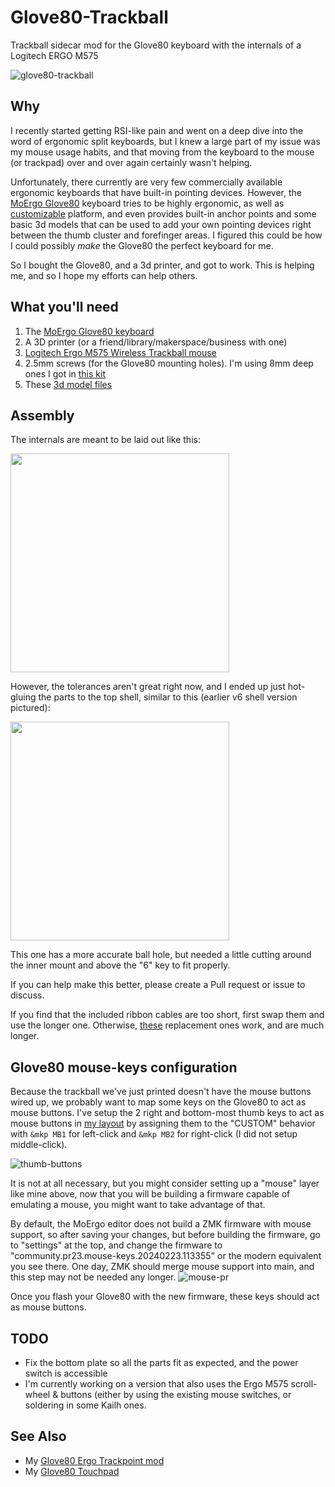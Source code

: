 # Glove80-Trackball

Trackball sidecar mod for the Glove80 keyboard with the internals of a Logitech ERGO M575

![glove80-trackball](https://github.com/user-attachments/assets/fc9dc3ec-b8bb-4951-b5b0-7521a6ddd192)

## Why

I recently started getting RSI-like pain and went on a deep dive into the word of ergonomic split keyboards, but I knew a large part of my issue was my mouse usage habits, and that moving from the keyboard to the mouse (or trackpad) over and over again certainly wasn't helping.

Unfortunately, there currently are very few commercially available ergonomic keyboards that have built-in pointing devices.
However, the [MoErgo Glove80](https://www.moergo.com/collections/glove80-keyboards) keyboard tries to be highly ergonomic, as well as [customizable](https://www.moergo.com/pages/glove80-ergonomic-keyboard-customization) platform, and even provides built-in anchor points and some basic 3d models that can be used to add your own pointing devices right between the thumb cluster and forefinger areas. I figured this could be how I could possibly _make_ the Glove80 the perfect keyboard for me.

So I bought the Glove80, and a 3d printer, and got to work. This is helping me, and so I hope my efforts can help others.

## What you'll need

1. The [MoErgo Glove80 keyboard](https://www.moergo.com/collections/glove80-keyboards)
2. A 3D printer (or a friend/library/makerspace/business with one)
3. [Logitech Ergo M575 Wireless Trackball mouse]([https://ergonomictouchpad.com/ergonomic_touchpad.php](https://www.logitech.com/en-us/products/mice/m575-ergo-wireless-trackball.910-005868.html))
4. 2.5mm screws (for the Glove80 mounting holes). I'm using 8mm deep ones I got in [this kit](https://www.amazon.com/dp/B0BLCFD9HR)
5. These [3d model files](/models/)

## Assembly

The internals are meant to be laid out like this:

<img width="350" src="https://github.com/user-attachments/assets/a0eda7b7-9e3c-4f9b-ac82-552a1bf7dc54">

However, the tolerances aren't great right now, and I ended up just hot-gluing the parts to the top shell, similar to this (earlier v6 shell version pictured):

<img width="350" src="https://github.com/user-attachments/assets/b254c3e7-88ef-43cb-8a7b-13cf7ffdab13">

This one has a more accurate ball hole, but needed a little cutting around the inner mount and above the "6" key to fit properly.

If you can help make this better, please create a Pull request or issue to discuss.

If you find that the included ribbon cables are too short, first swap them and use the longer one. Otherwise, [these](https://www.amazon.com/dp/B07RWTFSG7) replacement ones work, and are much longer.

## Glove80 mouse-keys configuration

Because the trackball we've just printed doesn't have the mouse buttons wired up, we probably want to map some keys on the Glove80 to act as mouse buttons.
I've setup the 2 right and bottom-most thumb keys to act as mouse buttons in [my layout](https://my.glove80.com/#/layout/user/2e9038ef-1ab4-45dc-9edd-4a34c662d1fc) by assigning them to the "CUSTOM" behavior with `&mkp MB1` for left-click and `&mkp MB2` for right-click (I did not setup middle-click).

![thumb-buttons](https://github.com/user-attachments/assets/51838a18-f06e-4d03-8430-dec2b59a7873)

It is not at all necessary, but you might consider setting up a "mouse" layer like mine above, now that you will be building a firmware capable of emulating a mouse, you might want to take advantage of that.

By default, the MoErgo editor does not build a ZMK firmware with mouse support, so after saving your changes, but before building the firmware, go to "settings" at the top, and change the firmware to "community.pr23.mouse-keys.20240223.113355" or the modern equivalent you see there. One day, ZMK should merge mouse support into main, and this step may not be needed any longer.
![mouse-pr](https://github.com/user-attachments/assets/9fc0f0fd-7894-47cb-8bb1-e3797d4ec1f4)

Once you flash your Glove80 with the new firmware, these keys should act as mouse buttons.

## TODO

- Fix the bottom plate so all the parts fit as expected, and the power switch is accessible
- I'm currently working on a version that also uses the Ergo M575 scroll-wheel & buttons (either by using the existing mouse switches, or soldering in some Kailh ones.

## See Also

- My [Glove80 Ergo Trackpoint mod](https://github.com/unixmonkey/glove80-trackpoint)
- My [Glove80 Touchpad](https://github.com/unixmonkey/glove80-touchpad)
